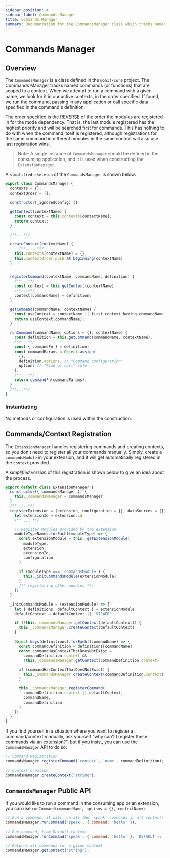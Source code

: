 ```yaml
---
sidebar_position: 4
sidebar_label: Commands Manager
title: Commands Manager
summary: Documentation for the CommandsManager class which tracks named functions scoped to specific contexts, allowing OHIF to execute commands with appropriate context prioritization across the application.
---
```

# Commands Manager

## Overview


The `CommandsManager` is a class defined in the `@ohif/core` project.
The Commands Manager tracks named commands (or functions) that are scoped to
a context. When we attempt to run a command with a given name, we look for it
in our active contexts, in the order specified.
If found, we run the command, passing in any application
or call specific data specified in the command's definition.

The order specified is the REVERSE of the order the modules are registered in
for the mode dependency.  That is, the last module registered has the highest priority
and will be searched first for commands.  This has nothing to do with when the
command itself is registered, although registrations for the same command in different
modules in the same context will also use last registration wins.

> Note: A single instance of `CommandsManager` should be defined in the consuming
application, and it is used when constructing the `ExtensionManager`.

A `simplified skeleton` of the `CommandsManager` is shown below:

```js
export class CommandsManager {
  contexts = {};
  contextOrder = [];

  constructor(_ignoredConfig) {}

  getContext(contextName) {
    const context = this.contexts[contextName];
    return context;
  }

  /**...**/

  createContext(contextName) {
	  /** ... **/
    this.contexts[contextName] = {};
    this.contextOrder.push at beginning(contextName)
  }


  registerCommand(contextName, commandName, definition) {
   	/**...**/
    const context = this.getContext(contextName);
    /**...**/
    context[commandName] = definition;
  }

  getCommand(commandName, contextName) {
    const useContext = contextName || first context having commandName in contextOrder
    return useContext[commandName];
  }

  runCommand(commandName, options = {}, contextName) {
    const definition = this.getCommand(commandName, contextName);
    /**...**/
    const { commandFn } = definition;
    const commandParams = Object.assign(
      {},
      definition.options, // "Command configuration"
      options // "Time of call" info
    );
    /**...**/
    return commandFn(commandParams);
  }
  /**...**/
}
```




### Instantiating

No methods or configuration is used within the construction.


## Commands/Context Registration
The `ExtensionManager` handles registering commands and creating contexts, so you
don't need to register all your commands manually. Simply, create a `commandsModule`
in your extension, and it will get automatically registered in the `context` provided.

A *simplified version* of this registration is shown below to give an idea about the process.


```js
export default class ExtensionManager {
  constructor({ commandsManager }) {
    this._commandsManager = commandsManager
  }
  /** ... **/
  registerExtension = (extension, configuration = {}, dataSources = []) => {
    let extensionId = extension.id
    /** ... **/

    // Register Modules provided by the extension
    moduleTypeNames.forEach((moduleType) => {
      const extensionModule = this._getExtensionModule(
        moduleType,
        extension,
        extensionId,
        configuration
      )

      if (moduleType === 'commandsModule') {
        this._initCommandsModule(extensionModule)
      }
      /** registering other modules **/
    })
  }

  _initCommandsModule = (extensionModule) => {
    let { definitions, defaultContext } = extensionModule
    defaultContext = defaultContext || 'VIEWER'

    if (!this._commandsManager.getContext(defaultContext)) {
      this._commandsManager.createContext(defaultContext)
    }

    Object.keys(definitions).forEach((commandName) => {
      const commandDefinition = definitions[commandName]
      const commandHasContextThatDoesNotExist =
        commandDefinition.context &&
        !this._commandsManager.getContext(commandDefinition.context)

      if (commandHasContextThatDoesNotExist) {
        this._commandsManager.createContext(commandDefinition.context)
      }

      this._commandsManager.registerCommand(
        commandDefinition.context || defaultContext,
        commandName,
        commandDefinition
      )
    })
  }
}

```


If you find yourself in a situation where you want to register a command/context manually, ask
yourself "why can't I register these commands via an extension?", but if you insist, you can use the `CommandsManager` API to do so:

```js
// Command Registration
commandsManager.registerCommand('context', 'name', commandDefinition);

// Context Creation
commandsManager.createContext('string');
```

## `CommandsManager` Public API

If you would like to run a command in the consuming app or an extension, you can
use `runCommand(commandName, options = {}, contextName)`.


```js
// Run a command, it will run all the `speak` commands in all contexts
commandsManager.runCommand('speak', { command: 'hello' });

// Run command, from Default context
commandsManager.runCommand('speak', { command: 'hello' }, 'DEFAULT');

// Returns all commands for a given context
commandsManager.getContext('string');
```
